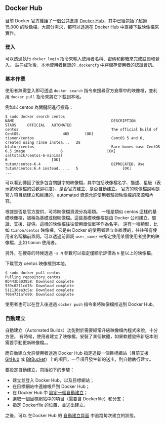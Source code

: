 ## Docker Hub
目前 Docker 官方維護了一個公共倉庫 [Docker Hub](https://hub.docker.com/)，其中已經包括了超過 15,000 的映像檔。大部分需求，都可以透過在 Docker Hub 中直接下載映像檔來實作。

### 登入
可以透過執行 `docker login` 指令來輸入使用者名稱、密碼和郵箱來完成註冊和登入。
註冊成功後，本地使用者目錄的 `.dockercfg` 中將儲存使用者的認證資訊。

### 基本作業
使用者無需登入即可透過 `docker search` 指令來搜尋官方倉庫中的映像檔，並利用 `docker pull` 指令來將它下載到本地。

例如以 centos 為關鍵詞進行搜尋：
```
$ sudo docker search centos
NAME                                            DESCRIPTION                                     STARS     OFFICIAL   AUTOMATED
centos                                          The official build of CentOS.                   465       [OK]
tianon/centos                                   CentOS 5 and 6, created using rinse instea...   28
blalor/centos                                   Bare-bones base CentOS 6.5 image                6                    [OK]
saltstack/centos-6-minimal                                                                      6                    [OK]
tutum/centos-6.4                                DEPRECATED. Use tutum/centos:6.4 instead. ...   5                    [OK]
...
```
可以看到傳回了很多包含關鍵字的映像檔，其中包括映像檔名字、描述、星級（表示該映像檔的受歡迎程度）、是否官方建立、是否自動建立。
官方的映像檔說明是官方項目組建立和維護的，automated 資源允許使用者驗證映像檔的來源和內容。

根據是否是官方提供，可將映像檔資源分為兩類。
一種是類似 centos 這樣的基礎映像檔，被稱為基礎或根映像檔。這些基礎映像檔是由 Docker 公司建立、驗證、支援、提供。這樣的映像檔往往使用單個單字作為名字。
還有一種類型，比如 `tianon/centos` 映像檔，它是由 Docker 的使用者建立並維護的，往往帶有使用者名稱稱前置詞。可以透過前置詞 `user_name/` 來指定使用某個使用者提供的映像檔，比如 tianon 使用者。

另外，在搜尋的時候透過 `-s N` 參數可以指定僅顯示評價為 `N` 星以上的映像檔。

下載官方 centos 映像檔到本地。
```
$ sudo docker pull centos
Pulling repository centos
0b443ba03958: Download complete
539c0211cd76: Download complete
511136ea3c5a: Download complete
7064731afe90: Download complete
```
使用者也可以在登入後透過 `docker push` 指令來將映像檔推送到 Docker Hub。

### 自動建立
自動建立（Automated Builds）功能對於需要經常升級映像檔內程式來說，十分方便。
有時候，使用者建立了映像檔，安裝了某個軟體，如果軟體發佈新版本則需要手動更新映像檔。。

而自動建立允許使用者透過 Docker Hub 指定追蹤一個目標網站（目前支援 [GitHub](https://github.org) 或 [BitBucket](https://bitbucket.org)）上的項目，一旦項目發生新的送出，則自動執行建立。

要設定自動建立，包括如下的步驟：
* 建立並登入 Docker Hub，以及目標網站；
* 在目標網站中連線帳戶到 Docker Hub；
* 在 Docker Hub 中 [設定一個自動建立](https://registry.hub.docker.com/builds/add/)；
* 選取一個目標網站中的項目（需要含 Dockerfile）和分支；
* 指定 Dockerfile 的位置，並送出建立。

之後，可以 在Docker Hub 的 [自動建立頁面](https://registry.hub.docker.com/builds/) 中追蹤每次建立的狀態。
